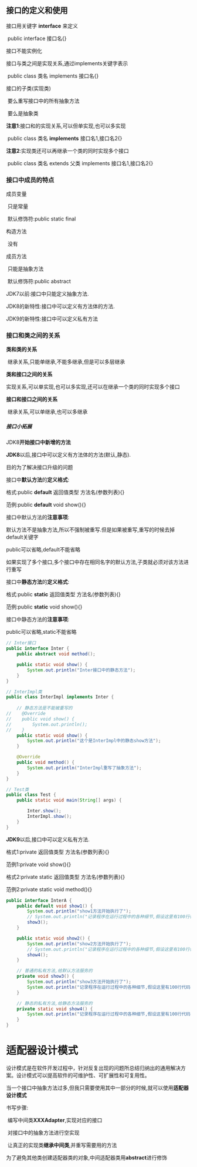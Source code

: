 ## 接口的定义和使用

接口用关键字 **interface** 来定义

​	public interface 接口名{}

接口不能实例化

接口与类之间是实现关系,通过implements关键字表示

​	public class 类名 implements 接口名{}

接口的子类(实现类)

​	要么重写接口中的所有抽象方法

​	要么是抽象类

**注意1**:接口和的实现关系,可以但单实现,也可以多实现

​	public class 类名 **implements** 接口名1,接口名2{}

**注意2**:实现类还可以再继承一个类的同时实现多个接口

​	public class 类名 extends 父类 implements 接口名1,接口名2{}

### 接口中成员的特点

成员变量

​	只是常量

​	默认修饰符:public static final

构造方法

​	没有

成员方法

​	只能是抽象方法

​	默认修饰符:public abstract

JDK7以前:接口中只能定义抽象方法.

JDK8的新特性:接口中可以定义有方法体的方法.

JDK9的新特性:接口中可以定义私有方法

### 接口和类之间的关系

**类和类的关系**

​	继承关系,只能单继承,不能多继承,但是可以多层继承

**类和接口之间的关系**

​	实现关系,可以单实现,也可以多实现,还可以在继承一个类的同时实现多个接口

**接口和接口之间的关系**

​	继承关系,可以单继承,也可以多继承

##### 接口小拓展

JDK8**开始接口中新增的方法**

**JDK8**以后,接口中可以定义有方法体的方法(默认,静态).

目的为了解决接口升级的问题

接口中**默认方法**的**定义格式**:

格式:public **default** 返回值类型 方法名(参数列表){}

范例:public **default** void show(){}

接口中默认方法的**注意事项**:

默认方法不是抽象方法,所以不强制被重写.但是如果被重写,重写的时候去掉default关键字

public可以省略,default不能省略

如果实现了多个接口,多个接口中存在相同名字的默认方法,子类就必须对该方法进行重写

接口中**静态方法**的**定义格式**:

格式:public **static** 返回值类型 方法名(参数列表){}

范例:public **static** void show(){}

接口中静态方法的**注意事项**:

public可以省略,static不能省略

```java
// Inter接口
public interface Inter {
    public abstract void method();

    public static void show() {
        System.out.println("Inter接口中的静态方法");
    }
}

// InterImpl类
public class InterImpl implements Inter {
    
    // 静态方法是不能被重写的
//    @Override
//    public void show() {
//        System.out.println();
//    }
    public static void show() {
        System.out.println("这个是InterImpl中的静态show方法");
    }

    @Override
    public void method() {
        System.out.println("InterImpl重写了抽象方法");
    }
}

// Test类
public class Test {
    public static void main(String[] args) {

        Inter.show();
        InterImpl.show();
    }
}

```

**JDK9**以后,接口中可以定义私有方法.

格式1:private 返回值类型 方法名(参数列表){}

范例1:private  void show(){}

格式2:private static 返回值类型 方法名(参数列表){}

范例2:private static void method(){}

```java
public interface InterA {
    public default void show1() {
        System.out.println("show1方法开始执行了");
        // System.out.println("记录程序在运行过程中的各种细节,假设这里有100行代码");
        show3();
    }

    public static void show2() {
        System.out.println("show2方法开始执行了");
        // System.out.println("记录程序在运行过程中的各种细节,假设这里有100行代码");
        show4();
    }

    // 普通的私有方法,给默认方法服务的
    private void show3() {
        System.out.println("show3方法开始执行了");
        System.out.println("记录程序在运行过程中的各种细节,假设这里有100行代码");
    }

    // 静态的私有方法,给静态方法服务的
    private static void show4() {
        System.out.println("记录程序在运行过程中的各种细节,假设这里有100行代码");
    }
}

```

# 适配器设计模式

设计模式是在软件开发过程中，针对反复出现的问题所总结归纳出的通用解决方案。设计模式可以提高软件的可维护性、可扩展性和可复用性。

当一个接口中抽象方法过多,但我只需要使用其中一部分的时候,就可以使用**适配器设计模式**

书写步骤:

​	编写中间类**XXXAdapter**,实现对应的接口

​	对接口中的抽象方法进行空实现

​	让真正的实现类**继承中间类**,并重写需要用的方法

​	为了避免其他类创建适配器类的对象,中间适配器类用**abstract**进行修饰
